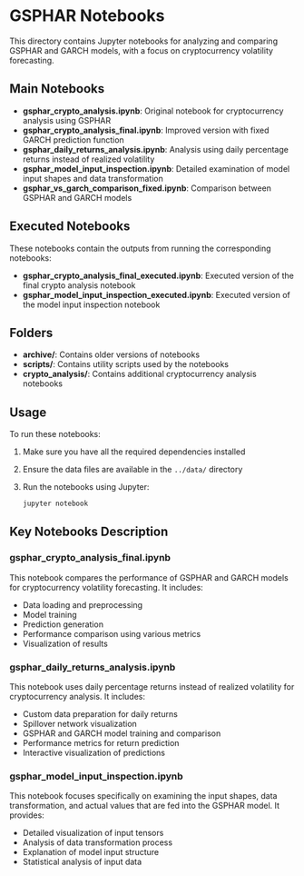 # GSPHAR Notebooks

This directory contains Jupyter notebooks for analyzing and comparing GSPHAR and GARCH models, with a focus on cryptocurrency volatility forecasting.

## Main Notebooks

- **gsphar_crypto_analysis.ipynb**: Original notebook for cryptocurrency analysis using GSPHAR
- **gsphar_crypto_analysis_final.ipynb**: Improved version with fixed GARCH prediction function
- **gsphar_daily_returns_analysis.ipynb**: Analysis using daily percentage returns instead of realized volatility
- **gsphar_model_input_inspection.ipynb**: Detailed examination of model input shapes and data transformation
- **gsphar_vs_garch_comparison_fixed.ipynb**: Comparison between GSPHAR and GARCH models

## Executed Notebooks

These notebooks contain the outputs from running the corresponding notebooks:

- **gsphar_crypto_analysis_final_executed.ipynb**: Executed version of the final crypto analysis notebook
- **gsphar_model_input_inspection_executed.ipynb**: Executed version of the model input inspection notebook

## Folders

- **archive/**: Contains older versions of notebooks
- **scripts/**: Contains utility scripts used by the notebooks
- **crypto_analysis/**: Contains additional cryptocurrency analysis notebooks

## Usage

To run these notebooks:

1. Make sure you have all the required dependencies installed
2. Ensure the data files are available in the `../data/` directory
3. Run the notebooks using Jupyter:

   ```bash
   jupyter notebook
   ```

## Key Notebooks Description

### gsphar_crypto_analysis_final.ipynb

This notebook compares the performance of GSPHAR and GARCH models for cryptocurrency volatility forecasting. It includes:

- Data loading and preprocessing
- Model training
- Prediction generation
- Performance comparison using various metrics
- Visualization of results

### gsphar_daily_returns_analysis.ipynb

This notebook uses daily percentage returns instead of realized volatility for cryptocurrency analysis. It includes:

- Custom data preparation for daily returns
- Spillover network visualization
- GSPHAR and GARCH model training and comparison
- Performance metrics for return prediction
- Interactive visualization of predictions

### gsphar_model_input_inspection.ipynb

This notebook focuses specifically on examining the input shapes, data transformation, and actual values that are fed into the GSPHAR model. It provides:

- Detailed visualization of input tensors
- Analysis of data transformation process
- Explanation of model input structure
- Statistical analysis of input data
